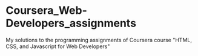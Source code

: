 # Coursera_Web-Developers_assignments
My solutions to the programming assignments of Coursera course "HTML, CSS, and Javascript for Web Developers"
